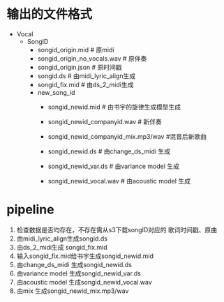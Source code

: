 # 输出的文件格式
- Vocal
    - SongID
        - songid_origin.mid # 原midi
        - songid_origin_no_vocals.wav # 原伴奏
        - songid_origin.json # 原时间戳
        - songid.ds # 由midi_lyric_align生成
        - songid_fix.mid # 由ds_2_midi生成
        - new_song_id
            - songid_newid.mid # 由书宇的旋律生成模型生成
            - songid_newid_companyid.wav # 新伴奏
            - songid_newid_companyid_mix.mp3/wav #混音后新歌曲

            - songid_newid.ds # 由change_ds_midi 生成
            - songid_newid_var.ds # 由variance model 生成
            - songid_newid_vocal.wav # 由acoustic model 生成
# pipeline

1. 检查数据是否均存在，不存在需从s3下载songID对应的 歌词时间戳、原曲
2. 由midi_lyric_align生成songid.ds
3. 由ds_2_midi生成 songid_fix.mid
4. 输入songid_fix.mid给书宇生成songid_newid.mid
5. 由change_ds_midi 生成songid_newid.ds
6. 由variance model 生成songid_newid_var.ds
7. 由acoustic model 生成songid_newid_vocal.wav
8. 由mix 生成songid_newid_mix.mp3/wav

